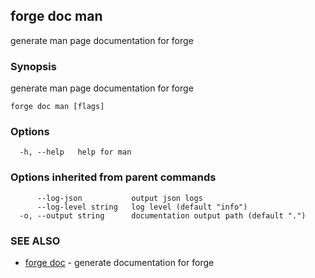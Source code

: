 ## forge doc man

generate man page documentation for forge

### Synopsis

generate man page documentation for forge

```
forge doc man [flags]
```

### Options

```
  -h, --help   help for man
```

### Options inherited from parent commands

```
      --log-json           output json logs
      --log-level string   log level (default "info")
  -o, --output string      documentation output path (default ".")
```

### SEE ALSO

* [forge doc](forge_doc.md)	 - generate documentation for forge

